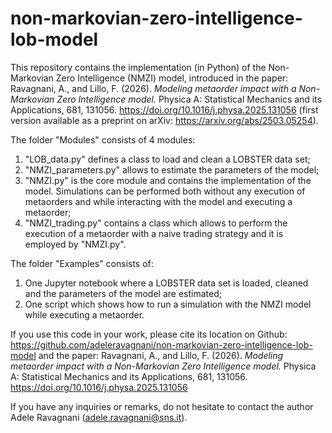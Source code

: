 # non-markovian-zero-intelligence-lob-model

This repository contains the implementation (in Python) of the Non-Markovian Zero Intelligence (NMZI) model, introduced in the paper: Ravagnani, A., and Lillo, F. (2026). *Modeling metaorder impact with a Non-Markovian Zero Intelligence model.* Physica A: Statistical Mechanics and its Applications, 681, 131056. https://doi.org/10.1016/j.physa.2025.131056 (first version available as a preprint on arXiv: https://arxiv.org/abs/2503.05254).

The folder "Modules" consists of 4 modules:
  1) "LOB_data.py" defines a class to load and clean a LOBSTER data set;
  2) "NMZI_parameters.py" allows to estimate the parameters of the model;
  3) "NMZI.py" is the core module and contains the implementation of the model. Simulations can be performed both without any execution of metaorders and while interacting with the model and executing a metaorder;
  4) "NMZI_trading.py" contains a class which allows to perform the execution of a metaorder with a naive trading strategy and it is employed by "NMZI.py".

The folder "Examples" consists of:
  1) One Jupyter notebook where a LOBSTER data set is loaded, cleaned and the parameters of the model are estimated;
  2) One script which shows how to run a simulation with the NMZI model while executing a metaorder.

If you use this code in your work, please cite its location on Github: https://github.com/adeleravagnani/non-markovian-zero-intelligence-lob-model and the paper: Ravagnani, A., and Lillo, F. (2026). *Modeling metaorder impact with a Non-Markovian Zero Intelligence model.* Physica A: Statistical Mechanics and its Applications, 681, 131056. https://doi.org/10.1016/j.physa.2025.131056

 If you have any inquiries or remarks, do not hesitate to contact the author Adele Ravagnani (adele.ravagnani@sns.it).

